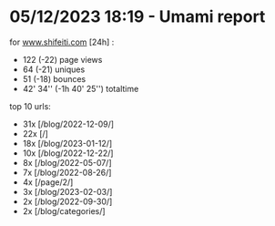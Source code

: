 # 05/12/2023 18:19 - Umami report
for www.shifeiti.com [24h] :

 - 122 (-22) page views
 - 64 (-21) uniques
 - 51 (-18) bounces
 - 42' 34'' (-1h 40' 25'') totaltime


top 10 urls:
 - 31x [/blog/2022-12-09/]
 - 22x [/]
 - 18x [/blog/2023-01-12/]
 - 10x [/blog/2022-12-22/]
 - 8x [/blog/2022-05-07/]
 - 7x [/blog/2022-08-26/]
 - 4x [/page/2/]
 - 3x [/blog/2023-02-03/]
 - 2x [/blog/2022-09-30/]
 - 2x [/blog/categories/]


